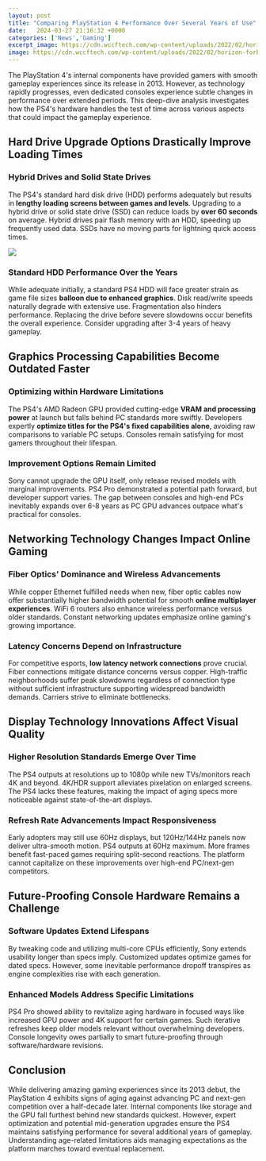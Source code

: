 ```yaml
---
layout: post
title: "Comparing PlayStation 4 Performance Over Several Years of Use"
date:   2024-03-27 21:16:32 +0000
categories: ['News','Gaming']
excerpt_image: https://cdn.wccftech.com/wp-content/uploads/2022/02/horizon-forbidden-west-ps5-vs-ps4-comparison.jpg
image: https://cdn.wccftech.com/wp-content/uploads/2022/02/horizon-forbidden-west-ps5-vs-ps4-comparison.jpg
---
```


The PlayStation 4's internal components have provided gamers with smooth gameplay experiences since its release in 2013. However, as technology rapidly progresses, even dedicated consoles experience subtle changes in performance over extended periods. This deep-dive analysis investigates how the PS4's hardware handles the test of time across various aspects that could impact the gameplay experience.
## Hard Drive Upgrade Options Drastically Improve Loading Times 
### Hybrid Drives and Solid State Drives 
The PS4's standard hard disk drive (HDD) performs adequately but results in **lengthy loading screens between games and levels**. Upgrading to a hybrid drive or solid state drive (SSD) can reduce loads by **over 60 seconds** on average. Hybrid drives pair flash memory with an HDD, speeding up frequently used data. SSDs have no moving parts for lightning quick access times.

![](https://cdn.wccftech.com/wp-content/uploads/2022/02/horizon-forbidden-west-ps5-vs-ps4-comparison.jpg)
### Standard HDD Performance Over the Years
While adequate initially, a standard PS4 HDD will face greater strain as game file sizes **balloon due to enhanced graphics**. Disk read/write speeds naturally degrade with extensive use. Fragmentation also hinders performance. Replacing the drive before severe slowdowns occur benefits the overall experience. Consider upgrading after 3-4 years of heavy gameplay.
## Graphics Processing Capabilities Become Outdated Faster 
### Optimizing within Hardware Limitations   
The PS4's AMD Radeon GPU provided cutting-edge **VRAM and processing power** at launch but falls behind PC standards more swiftly. Developers expertly **optimize titles for the PS4's fixed capabilities alone**, avoiding raw comparisons to variable PC setups. Consoles remain satisfying for most gamers throughout their lifespan.
### Improvement Options Remain Limited
Sony cannot upgrade the GPU itself, only release revised models with marginal improvements. PS4 Pro demonstrated a potential path forward, but developer support varies. The gap between consoles and high-end PCs inevitably expands over 6-8 years as PC GPU advances outpace what's practical for consoles.
## Networking Technology Changes Impact Online Gaming
### Fiber Optics' Dominance and Wireless Advancements
While copper Ethernet fulfilled needs when new, fiber optic cables now offer substantially higher bandwidth potential for smooth **online multiplayer experiences**. WiFi 6 routers also enhance wireless performance versus older standards. Constant networking updates emphasize online gaming's growing importance.
### Latency Concerns Depend on Infrastructure 
For competitive esports, **low latency network connections** prove crucial. Fiber connections mitigate distance concerns versus copper. High-traffic neighborhoods suffer peak slowdowns regardless of connection type without sufficient infrastructure supporting widespread bandwidth demands. Carriers strive to eliminate bottlenecks.
## Display Technology Innovations Affect Visual Quality 
### Higher Resolution Standards Emerge Over Time
The PS4 outputs at resolutions up to 1080p while new TVs/monitors reach 4K and beyond. 4K/HDR support alleviates pixelation on enlarged screens. The PS4 lacks these features, making the impact of aging specs more noticeable against state-of-the-art displays. 
### Refresh Rate Advancements Impact Responsiveness  
Early adopters may still use 60Hz displays, but 120Hz/144Hz panels now deliver ultra-smooth motion. PS4 outputs at 60Hz maximum. More frames benefit fast-paced games requiring split-second reactions. The platform cannot capitalize on these improvements over high-end PC/next-gen competitors.
## Future-Proofing Console Hardware Remains a Challenge
### Software Updates Extend Lifespans  
By tweaking code and utilizing multi-core CPUs efficiently, Sony extends usability longer than specs imply. Customized updates optimize games for dated specs. However, some inevitable performance dropoff transpires as engine complexities rise with each generation.  
### Enhanced Models Address Specific Limitations
PS4 Pro showed ability to revitalize aging hardware in focused ways like increased GPU power and 4K support for certain games. Such iterative refreshes keep older models relevant without overwhelming developers. Console longevity owes partially to smart future-proofing through software/hardware revisions. 
## Conclusion
While delivering amazing gaming experiences since its 2013 debut, the PlayStation 4 exhibits signs of aging against advancing PC and next-gen competition over a half-decade later. Internal components like storage and the GPU fall furthest behind new standards quickest. However, expert optimization and potential mid-generation upgrades ensure the PS4 maintains satisfying performance for several additional years of gameplay. Understanding age-related limitations aids managing expectations as the platform marches toward eventual replacement.